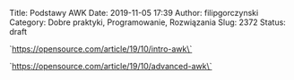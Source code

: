 Title: Podstawy AWK
Date: 2019-11-05 17:39
Author: filipgorczynski
Category: Dobre praktyki, Programowanie, Rozwiązania
Slug: 2372
Status: draft

\`https://opensource.com/article/19/10/intro-awk\`

\`https://opensource.com/article/19/10/advanced-awk\`

 
